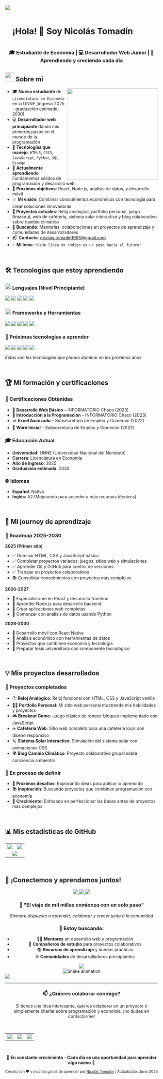<!-- Línea divisoria -->
<img src="https://user-images.githubusercontent.com/73097560/115834477-dbab4500-a447-11eb-908a-139a6edaec5c.gif">

<!-- Título -->
<div id="user-content-toc">
  <ul align="left">
    <summary><h1 style="display: inline-block">¡Hola! 👋 Soy Nicolás Tomadín</h1></summary>
  </ul>
</div>

<h3 align="center">🎓 Estudiante de Economía | 💻 Desarrollador Web Junior | 🌱 Aprendiendo y creciendo cada día</h3>

<!-- Sobre mí -->
## <picture><img src="https://github.com/7oSkaaa/7oSkaaa/blob/main/Images/about_me.gif?raw=true" width="30px"></picture> Sobre mí

<picture> <img align="right" src="https://media.giphy.com/media/SWoSkN6DxTszqIKEqv/giphy.gif" width="300px"></picture>

- 🎓 **Nuevo estudiante** de `Licenciatura en Economía` en la UNNE (ingreso 2025 - graduación estimada: 2030)  
- 💻 **Desarrollador web principiante** dando mis primeros pasos en el mundo de la programación  
- 🚀 **Tecnologías que manejo**: `HTML5`, `CSS3`, `JavaScript`, `Python`, `SQL`, `Django`  
- 🌱 **Actualmente aprendiendo**: Fundamentos sólidos de programación y desarrollo web
- 🎯 **Próximos objetivos**: React, Node.js, análisis de datos, y desarrollo móvil
- 📈 **Mi visión**: Combinar conocimientos económicos con tecnología para crear soluciones innovadoras  
- 🔭 **Proyectos actuales**: Reloj analógico, portfolio personal, juego Breakout, web de cafetería, sistema solar interactivo y blog colaborativo sobre cambio climático
- 👯 **Buscando**: Mentorías, colaboraciones en proyectos de aprendizaje y comunidades de desarrolladores
- 📬 **Contacto**: [nicolas.tomadin1995@gmail.com](mailto:nicolas.tomadin1995@gmail.com)  
- 💡 **Mi lema**: `"Cada línea de código es un paso hacia el futuro"`  

<br>

## 🛠️ Tecnologías que estoy aprendiendo

### <picture><img src="https://github.com/7oSkaaa/7oSkaaa/blob/main/Images/Programming_Languages.gif?raw=true" width="20px"></picture> Lenguajes (Nivel Principiante)

<p align="left">
  <img src="https://img.shields.io/badge/HTML5-E34F26?style=for-the-badge&logo=html5&logoColor=white" />
  <img src="https://img.shields.io/badge/CSS3-1572B6?style=for-the-badge&logo=css3&logoColor=white" />
  <img src="https://img.shields.io/badge/JavaScript-F7DF1E?style=for-the-badge&logo=javascript&logoColor=black" />
  <img src="https://img.shields.io/badge/Python-3776AB?style=for-the-badge&logo=python&logoColor=white" />
  <img src="https://img.shields.io/badge/SQL-336791?style=for-the-badge&logo=postgresql&logoColor=white" />
</p>

### <picture><img src="https://github.com/7oSkaaa/7oSkaaa/blob/main/Images/Front_End.gif?raw=true" width="20px"></picture> Frameworks y Herramientas

<p align="left">
  <img src="https://img.shields.io/badge/Django-092E20?style=for-the-badge&logo=django&logoColor=white" />
  <img src="https://img.shields.io/badge/Git-F05032?style=for-the-badge&logo=git&logoColor=white" />
  <img src="https://img.shields.io/badge/GitHub-181717?style=for-the-badge&logo=github&logoColor=white" />
  <img src="https://img.shields.io/badge/VS_Code-007ACC?style=for-the-badge&logo=visual-studio-code&logoColor=white" />
  <img src="https://img.shields.io/badge/Bootstrap-563D7C?style=for-the-badge&logo=bootstrap&logoColor=white" />
</p>

### 🎯 Próximas tecnologías a aprender

<p align="left">
  <img src="https://img.shields.io/badge/React-61DAFB?style=for-the-badge&logo=react&logoColor=black&opacity=0.6" />
  <img src="https://img.shields.io/badge/Node.js-339933?style=for-the-badge&logo=nodedotjs&logoColor=white&opacity=0.6" />
  <img src="https://img.shields.io/badge/React_Native-61DAFB?style=for-the-badge&logo=react&logoColor=black&opacity=0.6" />
  <img src="https://img.shields.io/badge/Pandas-150458?style=for-the-badge&logo=pandas&logoColor=white&opacity=0.6" />
  <img src="https://img.shields.io/badge/TypeScript-007ACC?style=for-the-badge&logo=typescript&logoColor=white&opacity=0.6" />
</p>

*Estas son las tecnologías que planeo dominar en los próximos años*

<br>

## 🏆 Mi formación y certificaciones

### 📜 Certificaciones Obtenidas
- 🏅 **Desarrollo Web Básico** – INFORMATORIO Chaco (2023)  
- 🧠 **Introducción a la Programación** – INFORMATORIO Chaco (2023)  
- 📊 **Excel Avanzado** – Subsecretaría de Empleo y Comercio (2022)  
- 📝 **Word Inicial** – Subsecretaría de Empleo y Comercio (2022)  

### 🎓 Educación Actual
- **Universidad**: UNNE (Universidad Nacional del Nordeste)
- **Carrera**: Licenciatura en Economía
- **Año de ingreso**: 2025
- **Graduación estimada**: 2030

### 🌐 Idiomas
- **Español**: Nativo
- **Inglés**: A2 (Mejorando para acceder a más recursos técnicos)

<br>

## 🌱 Mi journey de aprendizaje

### 📅 Roadmap 2025-2030

**2025 (Primer año)**
- ✅ Dominar HTML, CSS y JavaScript básico
- ✅ Completar proyectos variados: juegos, sitios web y simulaciones
- ✅ Aprender Git y GitHub para control de versiones
- ✅ Trabajar en proyectos colaborativos
- 📚 Consolidar conocimientos con proyectos más complejos

**2026-2027**
- 🎯 Especializarme en React y desarrollo frontend
- 🎯 Aprender Node.js para desarrollo backend
- 🎯 Crear aplicaciones web completas
- 🎯 Comenzar con análisis de datos usando Python

**2028-2030**
- 🎯 Desarrollo móvil con React Native
- 🎯 Análisis económico con herramientas de datos
- 🎯 Proyectos que combinen economía y tecnología
- 🎯 Preparar tesis universitaria con componente tecnológico

<br>

## 💡 Mis proyectos desarrollados

### 🔨 Proyectos completados
- 🕐 **Reloj Analógico**: Reloj funcional con HTML, CSS y JavaScript vanilla
- 👨‍💻 **Portfolio Personal**: Mi sitio web personal mostrando mis habilidades y proyectos
- 🎮 **Breakout Game**: Juego clásico de romper bloques implementado con JavaScript
- ☕ **Cafetería Web**: Sitio web completo para una cafetería local con diseño responsivo
- 🪐 **Sistema Solar Interactivo**: Simulación del sistema solar con animaciones CSS
- 🌍 **Blog Cambio Climático**: Proyecto colaborativo grupal sobre conciencia ambiental

### 🎯 En proceso de definir
- 🤔 **Próximos desafíos**: Explorando ideas para aplicar lo aprendido
- 📚 **Inspiración**: Buscando proyectos que combinen programación con economía
- 🚀 **Crecimiento**: Enfocado en perfeccionar las bases antes de proyectos más complejos

<br>

## 📊 Mis estadísticas de GitHub

<div align="center">
  <table>
    <tr>
      <td width="50%">
        <img src="https://github-readme-stats.vercel.app/api?username=N1coTom55&theme=tokyonight&show_icons=true&count_private=true&hide_border=true" />
      </td>
      <td width="50%">
        <img src="https://github-readme-stats.vercel.app/api/top-langs/?username=N1coTom55&theme=tokyonight&layout=compact&hide_border=true&langs_count=6"/>
      </td>
    </tr>
    <tr>
      <td colspan="2" align="center">
        <img src="https://github-readme-streak-stats.herokuapp.com/?user=N1coTom55&theme=tokyonight&hide_border=true" />
      </td>
    </tr>
  </table>
</div>

<br>

## 🤝 ¡Conectemos y aprendamos juntos!

<p align="center">
  <a href="mailto:nicolas.tomadin1995@gmail.com">
    <img src="https://img.shields.io/badge/Email-EA4335?style=for-the-badge&logo=gmail&logoColor=white" />
  </a>
  <a href="https://www.linkedin.com/in/nicolas-tomadin04/" target="_blank">
    <img src="https://img.shields.io/badge/LinkedIn-0A66C2?style=for-the-badge&logo=linkedin&logoColor=white" />
  </a>
  <a href="https://github.com/N1coTom55" target="_blank">
    <img src="https://img.shields.io/badge/GitHub-181717?style=for-the-badge&logo=github&logoColor=white" />
  </a>
</p>

<div align="center">
  <h3>🌟 "El viaje de mil millas comienza con un solo paso"</h3>
  <p><em>Siempre dispuesto a aprender, colaborar y crecer junto a la comunidad</em></p>
  
  ### 💬 Estoy buscando:
  - 👨‍🏫 **Mentores** en desarrollo web y programación
  - 🤝 **Compañeros de estudio** para proyectos colaborativos  
  - 📚 **Recursos de aprendizaje** y buenas prácticas
  - 🌐 **Comunidades** de desarrolladores principiantes
</div>

<!-- Contador de visitas -->
<div align="center">
  <img src="https://visitcount.itsvg.in/api?id=N1coTom55&label=Profile%20Views&color=6&icon=2&pretty=true" />
</div>

<!-- Snake animation -->
<div align="center">
  <img src="https://raw.githubusercontent.com/N1coTom55/N1coTom55/output/snake.svg" alt="Snake animation" />
</div>

<!-- Línea divisoria final -->
<img src="https://user-images.githubusercontent.com/73097560/115834477-dbab4500-a447-11eb-908a-139a6edaec5c.gif">

---

<div align="center">
  
  ### 📫 ¿Quieres colaborar conmigo?
  
  Si tienes una idea interesante, quieres colaborar en un proyecto o simplemente charlar sobre programación y economía, ¡no dudes en contactarme!
  
  <br>
  
  <table>
    <tr>
      <td align="center">
        <a href="mailto:nicolas.tomadin1995@gmail.com">
          <img src="https://img.shields.io/badge/📧_Escríbeme-EA4335?style=for-the-badge&logoColor=white" />
        </a>
      </td>
      <td align="center">
        <a href="https://www.linkedin.com/in/nicolas-tomadin04/">
          <img src="https://img.shields.io/badge/🤝_Conectemos-0A66C2?style=for-the-badge&logoColor=white" />
        </a>
      </td>
      <td align="center">
        <a href="https://github.com/N1coTom55">
          <img src="https://img.shields.io/badge/💻_Sígueme-181717?style=for-the-badge&logoColor=white" />
        </a>
      </td>
    </tr>
  </table>
  
  <br>
  
  <p>🌱 <strong>En constante crecimiento - Cada día es una oportunidad para aprender algo nuevo</strong> 🌱</p>
  <p><sub>Creado con ❤️ y muchas ganas de aprender por <a href="https://github.com/N1coTom55">Nicolás Tomadín</a> | Actualizado: Junio 2025</sub></p>
</div>
